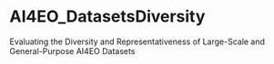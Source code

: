 # AI4EO_DatasetsDiversity
Evaluating the Diversity and Representativeness of Large-Scale and General-Purpose AI4EO Datasets
